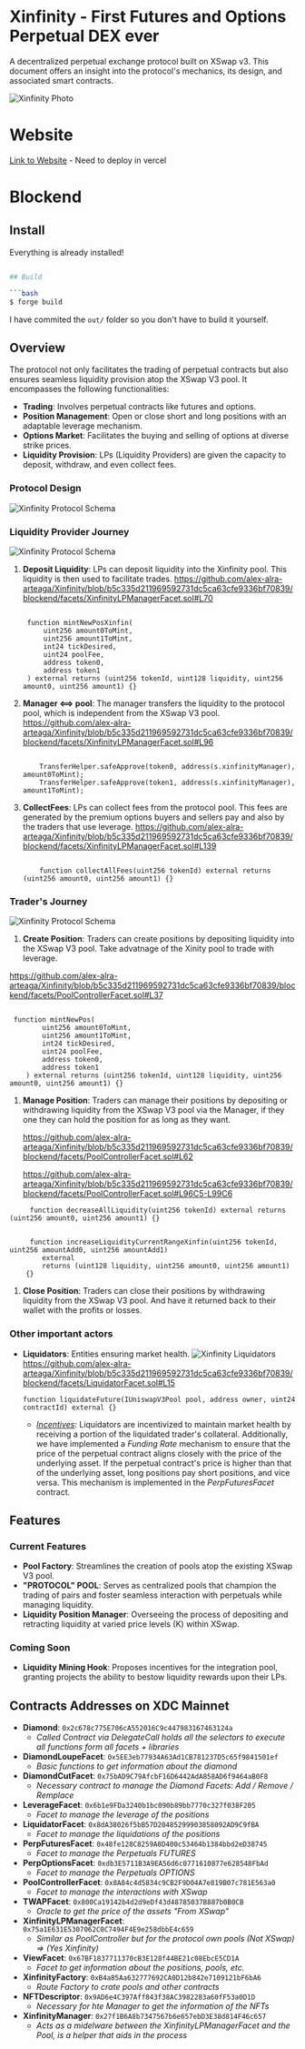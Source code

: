# Xinfinity - First Futures and Options Perpetual DEX ever

A decentralized perpetual exchange protocol built on XSwap v3. This document offers an insight into the protocol's mechanics, its design, and associated smart contracts.

![Xinfinity Photo](https://github.com/alex-alra-arteaga/Xinfinity/blob/main/app/public/Xinfinity.png?raw=true)

# Website

[Link to Website](#) - Need to deploy in vercel


# Blockend

## Install

Everything is already installed!

```bash

## Build

```bash	
$ forge build
```

I have commited the `out/` folder so you don't have to build it yourself.

## Overview

The protocol not only facilitates the trading of perpetual contracts but also ensures seamless liquidity provision atop the XSwap V3 pool. It encompasses the following functionalities:

- **Trading**: Involves perpetual contracts like futures and options.
- **Position Management**: Open or close short and long positions with an adaptable leverage mechanism.
- **Options Market**: Facilitates the buying and selling of options at diverse strike prices.
- **Liquidity Provision**: LPs (Liquidity Providers) are given the capacity to deposit, withdraw, and even collect fees.

### Protocol Design

![Xinfinity Protocol Schema](https://github.com/alex-alra-arteaga/Xinfinity/blob/main/app/public/protocolSchema.png?raw=true)

### Liquidity Provider Journey 

![Xinfinity Protocol Schema](https://github.com/alex-alra-arteaga/Xinfinity/blob/main/app/public/LiquidityProvider.png?raw=true)
1. **Deposit Liquidity**: LPs can deposit liquidity into the Xinfinity pool. This liquidity is then used to facilitate trades.
   https://github.com/alex-alra-arteaga/Xinfinity/blob/b5c335d211969592731dc5ca63cfe9336bf70839/blockend/facets/XinfinityLPManagerFacet.sol#L70
   ```solidity

    function mintNewPosXinfin(
        uint256 amount0ToMint,
        uint256 amount1ToMint,
        int24 tickDesired,
        uint24 poolFee,
        address token0,
        address token1
    ) external returns (uint256 tokenId, uint128 liquidity, uint256 amount0, uint256 amount1) {}
   ```
2. **Manager <==> pool**: The manager transfers the liquidity to the protocol pool, which is independent from the XSwap V3 pool.
        https://github.com/alex-alra-arteaga/Xinfinity/blob/b5c335d211969592731dc5ca63cfe9336bf70839/blockend/facets/XinfinityLPManagerFacet.sol#L96
    ```solidity

        TransferHelper.safeApprove(token0, address(s.xinfinityManager), amount0ToMint);
        TransferHelper.safeApprove(token1, address(s.xinfinityManager), amount1ToMint);
    ```
3. **CollectFees**: LPs can collect fees from the protocol pool. This fees are generated by the premium options buyers and sellers pay and also by the traders that use leverage.
        https://github.com/alex-alra-arteaga/Xinfinity/blob/b5c335d211969592731dc5ca63cfe9336bf70839/blockend/facets/XinfinityLPManagerFacet.sol#L139
    ```solidity

        function collectAllFees(uint256 tokenId) external returns (uint256 amount0, uint256 amount1) {}
    ```


### Trader's Journey

![Xinfinity Protocol Schema](https://github.com/alex-alra-arteaga/Xinfinity/blob/main/app/public/traders.png?raw=true)

1. **Create Position**: Traders can create positions by depositing liquidity into the XSwap V3 pool. Take advatnage of the Xinity pool to trade with leverage.

https://github.com/alex-alra-arteaga/Xinfinity/blob/b5c335d211969592731dc5ca63cfe9336bf70839/blockend/facets/PoolControllerFacet.sol#L37
```solidity

 function mintNewPos(
        uint256 amount0ToMint,
        uint256 amount1ToMint,
        int24 tickDesired,
        uint24 poolFee,
        address token0,
        address token1
    ) external returns (uint256 tokenId, uint128 liquidity, uint256 amount0, uint256 amount1) {}
```
1. **Manage Position**: Traders can manage their positions by depositing or withdrawing liquidity from the XSwap V3 pool via the Manager, if they one they can hold the position for as long as they want.

    https://github.com/alex-alra-arteaga/Xinfinity/blob/b5c335d211969592731dc5ca63cfe9336bf70839/blockend/facets/PoolControllerFacet.sol#L62

     https://github.com/alex-alra-arteaga/Xinfinity/blob/b5c335d211969592731dc5ca63cfe9336bf70839/blockend/facets/PoolControllerFacet.sol#L96C5-L99C6
```solidity
     function decreaseAllLiquidity(uint256 tokenId) external returns (uint256 amount0, uint256 amount1) {}

     
     function increaseLiquidityCurrentRangeXinfin(uint256 tokenId, uint256 amountAdd0, uint256 amountAdd1)
        external
        returns (uint128 liquidity, uint256 amount0, uint256 amount1)
    {}

```
1. **Close Position**: Traders can close their positions by withdrawing liquidity from the XSwap V3 pool. And have it returned back to their wallet with the profits or losses.

### Other important actors



- **Liquidators**: Entities ensuring market health.
  ![Xinfinity Liquidators](https://github.com/alex-alra-arteaga/Xinfinity/blob/main/app/public/Liquidator.png?raw=true)
  https://github.com/alex-alra-arteaga/Xinfinity/blob/b5c335d211969592731dc5ca63cfe9336bf70839/blockend/facets/LiquidatorFacet.sol#L15
  ```solidity
  function liquidateFuture(IUniswapV3Pool pool, address owner, uint24 contractId) external {}
  ```
  - <u>*Incentives*</u>: Liquidators are incentivized to maintain market health by receiving a portion of the liquidated trader's collateral. Additionally, we have implemented a *Funding Rate* mechanism to ensure that the price of the perpetual contract aligns closely with the price of the underlying asset. If the perpetual contract's price is higher than that of the underlying asset, long positions pay short positions, and vice versa. This mechanism is implemented in the *PerpFuturesFacet* contract.

## Features

### Current Features
- **Pool Factory**: Streamlines the creation of pools atop the existing XSwap V3 pool.
- **"PROTOCOL" POOL**: Serves as centralized pools that champion the trading of pairs and foster seamless interaction with perpetuals while managing liquidity.
- **Liquidity Position Manager**: Overseeing the process of depositing and retracting liquidity at varied price levels (K) within XSwap.

### Coming Soon
- **Liquidity Mining Hook**: Proposes incentives for the integration pool, granting projects the ability to bestow liquidity rewards upon their LPs.


## Contracts Addresses on XDC Mainnet

- **Diamond**: `0x2c678c775E706cA552016C9c447983167463124a`
  - *Called Contract via DelegateCall holds all the selectors to execute all functions form all facets + libraries*
- **DiamondLoupeFacet**: `0x5EE3eb77934A63Ad1CB781237D5c65f9841501ef`
  - *Basic functions to get information about the diamond*
- **DiamondCutFacet**: `0x75bAD9C79AfcbF16D6442AdA858AD6f9464aB0F8`
  - *Necessary contract to manage the Diamond Facets: Add / Remove / Remplace*
- **LeverageFacet**: `0x6b1e9FDa3240b1bc090b89bb7770c327f038F205`
  - *Facet to manage the leverage of the positions*
- **LiquidatorFacet**: `0x8dA38026f5bB57D20485299903858092AD9C9fBA`
  - *Facet to manage the liquidations of the positions*
- **PerpFuturesFacet**: `0x48fe128C8259A8D400c53464b1384bbd2eD38745`
  - *Facet to manage the Perpetuals FUTURES*
- **PerpOptionsFacet**: `0xdb3E5711B3A9EA56d6c0771610877e628548FbAd`
  - *Facet to manage the Perpetuals OPTIONS*
- **PoolControllerFacet**: `0x8A84c4d5834c9CB2F9D04A7e819B07c781E563a0`
  - *Facet to manage the interactions with XSwap*
- **TWAPFacet**: `0x800Ca19142b4d2d9eDf43d48785037B887b0B0CB`
  - *Oracle to get the price of the assets "From XSwap"*
- **XinfinityLPManagerFacet**: `0x75a1E631E5307062C0C7494F4E9e258dbbE4c659`
  - *Similar as PoolController but for the protocol own pools (Not XSwap) => (Yes Xinfinity)*
- **ViewFacet**: `0x67BF1837711370cB3E128f44BE21c08EbcE5CD1A`
  - *Facet to get information about the positions, pools, etc.*
- **XinfinityFactory**: `0xB4a85Aa632777692CA0D12b842e7109121bF6bA6`
  - *Route Factory to crate pools and other contracts*
- **NFTDescriptor**: `0x9AD6e4C397Aff843f38AC3982283a60fF53a0D1D`
  - *Necessary for hte Manager to get the information of the NFTs*
- **XinfinityManager**: `0x27f1B6A8b7347567b6e657ebD3E38d814F46c657`
  - *Acts as a midelware between the XinfinityLPManagerFacet and the Pool, is a helper that aids in the process*
